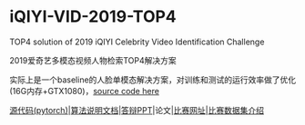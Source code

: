 # iQIYI-VID-2019-TOP4

TOP4 solution of 2019 iQIYI Celebrity Video Identification Challenge

2019爱奇艺多模态视频人物检索TOP4解决方案

实际上是一个baseline的人脸单模态解决方案，对训练和测试的运行效率做了优化(16G内存+GTX1080)，[source code here](./2019_iQIYI_ACMMM)

[源代码(pytorch)](./2019_iQIYI_ACMMM/src)|[算法说明文档](./2019_iQIYI_ACMMM/data/TOP4-solution-seefun.pdf)|[答辩PPT](./2019_iQIYI_ACMMM/data/TOP4-seefun-PPT.pdf)|论文|[比赛网址](http://challenge.ai.iqiyi.com/detail?raceId=5c767dc41a6fa0ccf53922e7)|[比赛数据集介绍](https://arxiv.org/pdf/1811.07548.pdf)


